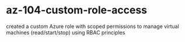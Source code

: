# az-104-custom-role-access
created a custom Azure role with scoped permissions to manage virtual machines (read/start/stop) using RBAC principles
